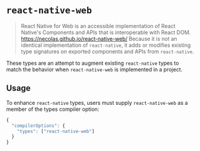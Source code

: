 # `react-native-web`

> React Native for Web is an accessible implementation of React Native's Components and APIs that is interoperable with React DOM. https://necolas.github.io/react-native-web/
Because it is not an identical implementation of `react-native`, it adds or modifies existing type signatures on exported components and APIs from `react-native`.

These types are an attempt to augment existing `react-native` types to match the behavior when `react-native-web` is implemented in a project.

## Usage 

To enhance `react-native` types, users must supply `react-native-web` as a member of the types compiler option:
```ts
{
  "compilerOptions": {
    "types": ["react-native-web"]
  }
}
```
